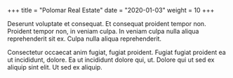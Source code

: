 +++
title = "Polomar Real Estate"
date = "2020-01-03"
weight = 10
+++

Deserunt voluptate et consequat. Et consequat proident tempor non. Proident tempor non, in veniam culpa. In veniam culpa nulla aliqua reprehenderit sit ex. Culpa nulla aliqua reprehenderit.

Consectetur occaecat anim fugiat, fugiat proident. Fugiat fugiat proident ea ut incididunt, dolore. Ea ut incididunt dolore qui, ut. Dolore qui ut sed ex aliquip sint elit. Ut sed ex aliquip.
